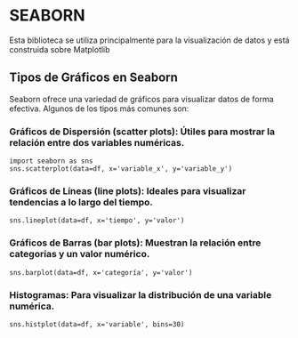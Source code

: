 # SEABORN
Esta biblioteca se utiliza principalmente para la visualización de datos y está construida sobre Matplotlib
## Tipos de Gráficos en Seaborn
Seaborn ofrece una variedad de gráficos para visualizar datos de forma efectiva. Algunos de los tipos más comunes son:
### Gráficos de Dispersión (scatter plots): Útiles para mostrar la relación entre dos variables numéricas.
~~~~
import seaborn as sns
sns.scatterplot(data=df, x='variable_x', y='variable_y')
~~~~

### Gráficos de Líneas (line plots): Ideales para visualizar tendencias a lo largo del tiempo.
~~~~
sns.lineplot(data=df, x='tiempo', y='valor')
~~~~

### Gráficos de Barras (bar plots): Muestran la relación entre categorías y un valor numérico.
~~~~
sns.barplot(data=df, x='categoría', y='valor')
~~~~

### Histogramas: Para visualizar la distribución de una variable numérica.
~~~~
sns.histplot(data=df, x='variable', bins=30)
~~~~
